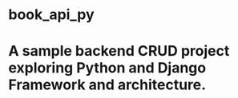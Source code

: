 # book_api_py

# A sample backend CRUD project exploring Python and Django Framework and architecture.
